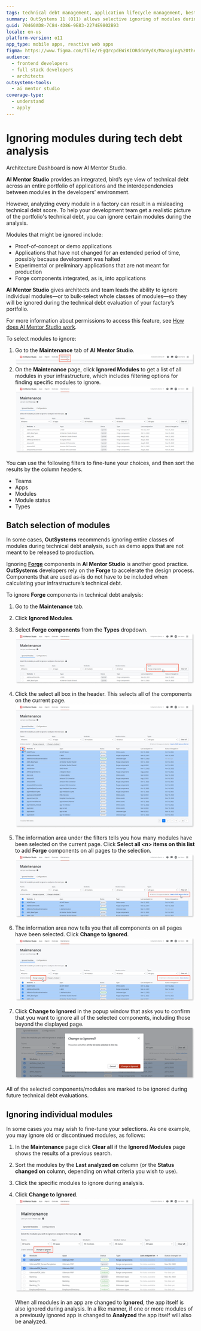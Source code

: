 ```yaml
---
tags: technical debt management, application lifecycle management, best practices, module management, portfolio management
summary: OutSystems 11 (O11) allows selective ignoring of modules during technical debt analysis to provide a more accurate assessment in AI Mentor Studio.
guid: 70460AD8-7C84-4D86-9E83-2274E9802B93
locale: en-us
platform-version: o11
app_type: mobile apps, reactive web apps
figma: https://www.figma.com/file/rEgQrcpdEWiKIORddoVydX/Managing%20the%20Applications%20Lifecycle?node-id=1573:1815
audience:
  - frontend developers
  - full stack developers
  - architects
outsystems-tools:
  - ai mentor studio
coverage-type:
  - understand
  - apply
---
```


# Ignoring modules during tech debt analysis

<div class="info" markdown="1">

Architecture Dashboard is now AI Mentor Studio.

</div>

**AI Mentor Studio** provides an integrated, bird’s eye view of technical debt across an entire portfolio of applications and the interdependencies between modules in the developers’ environment.

However, analyzing every module in a factory can result in a misleading technical debt score. To help your development team get a realistic picture of the portfolio's technical debt, you can ignore certain modules during the analysis.

Modules that might be ignored include:

* Proof-of-concept or demo applications
* Applications that have not changed for an extended period of time, possibly because development was halted
* Experimental or preliminary applications that are not meant for production
* Forge components integrated, as is, into applications

**AI Mentor Studio** gives architects and team leads the ability to ignore individual modules—or to bulk-select whole classes of modules—so they will be ignored during the technical debt evaluation of your factory’s portfolio.

<div class="info" markdown="1">

For more information about permissions to access this feature, see [How does AI Mentor Studio work](https://success.outsystems.com/Documentation/11/Managing_the_Applications_Lifecycle/Manage_technical_debt/How_does_Architecture_Dashboard_work#Permissions).

</div>

To select modules to ignore:

1. Go to the **Maintenance** tab of **AI Mentor Studio**.
    ![Screenshot of AI Mentor Studio with the Maintenance tab highlighted](images/select-maintenance-ams.png "Selecting the Maintenance Tab in AI Mentor Studio")
1. On the **Maintenance** page, click **Ignored Modules** to get a list of all modules in your infrastructure, which includes filtering options for finding specific modules to ignore.
    ![Main page of Ignored Modules in AI Mentor Studio showing filtering options](images/ignored-modules-main-page-ams.png "Ignored Modules Main Page in AI Mentor Studio")

You can use the following filters to fine-tune your choices, and then sort the results by the column headers.

* Teams
* Apps
* Modules
* Module status
* Types

## Batch selection of modules

In some cases, **OutSystems** recommends ignoring entire classes of modules during technical debt analysis, such as demo apps that are not meant to be released to production.

Ignoring **[Forge](https://www.outsystems.com/forge/)** components in **AI Mentor Studio** is another good practice. **OutSystems** developers rely on the **Forge** to accelerate the design process. Components that are used as-is do not have to be included when calculating your infrastructure’s technical debt.

To ignore **Forge** components in technical debt analysis:

1. Go to the **Maintenance** tab.
1. Click **Ignored Modules**.
1. Select **Forge components** from the **Types** dropdown.
    ![AI Mentor Studio's Ignored Modules page with Forge components selected from the Types dropdown](images/ignore-forge-components-ams.png "Ignoring Forge Components in AI Mentor Studio")
1. Click the select all box in the header.
    This selects all of the components on the current page.
    ![Select all checkbox for bulk ignoring modules in AI Mentor Studio](images/bulk-actions-ams.png "Bulk Actions for Ignoring Modules in AI Mentor Studio")
1. The information area under the filters tells you how many modules have been selected on the current page. Click **Select all &lt;n> items on this list** to add **Forge** components on all pages to the selection.
    ![Information area indicating the number of modules selected to ignore in AI Mentor Studio](images/select-all-ams.png "Select All Items for Ignoring in AI Mentor Studio")

1. The information area now tells you that all components on all pages have been selected. Click **Change to Ignored**.
    ![Button to change selected modules to Ignored status in AI Mentor Studio](images/change-to-ignored-ams.png "Changing Modules to Ignored Status in AI Mentor Studio")
1. Click **Change to Ignored** in the popup window that asks you to confirm that you want to ignore all of the selected components, including those beyond the displayed page.
    ![Confirmation popup for changing selected modules to Ignored status in AI Mentor Studio](images/bulk-actions-confirm-ams.png "Confirm Bulk Actions in AI Mentor Studio")

All of the selected components/modules are marked to be ignored during future technical debt evaluations.

## Ignoring individual modules

In some cases you may wish to fine-tune your selections. As one example, you may ignore old or discontinued modules, as follows:

1. In the **Maintenance** page click **Clear all** if the **Ignored Modules** page shows the results of a previous search.
1. Sort the modules by the **Last analyzed on** column (or the **Status changed on** column, depending on what criteria you wish to use).
1. Click the specific modules to ignore during analysis.
1. Click **Change to Ignored**.
    ![Process of selecting individual modules to ignore in AI Mentor Studio](images/individually-ignored-modules-ams.png "Individually Ignoring Modules in AI Mentor Studio")

    <div class="info" markdown="1">

    When all modules in an app are changed to **Ignored**, the app itself is also ignored during analysis. In a like manner, if one or more modules of a previously ignored app is changed to **Analyzed** the app itself will also be analyzed.

    </div>
